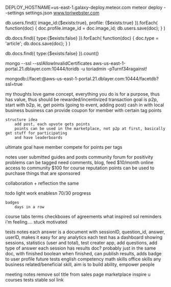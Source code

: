 DEPLOY_HOSTNAME=us-east-1.galaxy-deploy.meteor.com meteor deploy --settings settings.json www.toriwebster.com


<!--image-->
db.users.find({ image_id:{$exists:true}, profile: {$exists:true} }).forEach(
    function(doc) {
        doc.profile.image_id = doc.image_id;
        db.users.save(doc);
    }
)


db.docs.find({ type:{$exists:false} }).forEach(
    function(doc) {
        doc.type = 'article';
        db.docs.save(doc);
    }
)


db.docs.find({ type:{$exists:false} }).count()


mongo --ssl --sslAllowInvalidCertificates aws-us-east-1-portal.21.dblayer.com:10444/toridb -u toriadmin -pTurnf34ragainst!


mongodb://facet:<password>@aws-us-east-1-portal.21.dblayer.com:10444/facetdb?ssl=true


    
my thoughts
    love game concept, everything you do is for a purpose, thus has value, thus should be rewarded/incentivized
    transaction goal is p2p, start with b2p, ie, get points (going to event, adding post) cash in with local business
    business can provide coupon for member with certain tag points
    
    structure idea
        add post, each upvote gets points
        points can be used in the marketplace, not p2p at first, basically get stuff for participating
        and have leaderboards
        
        
ultimate goal
    have member compete for points per tags
    
    
notes
    user submitted guides and posts
    community forum for positivity
    problems can be tagged
    need comments, blog, feed
    $10/month online access to community
    $100 for course
    reputation points can be used to purchase things that are sponsored
    
    
    
collaboration + reflection the same


todo
    light work enablesn
    70/30 progress
        
    badges
        days in a row
        
        
        
course
    tabs
        terms
            checkboxes of agreements
        what inspired sol
    reminders
        i'm feeling....
            stuck
            motivated
            


tests notes
    each answer is a document with sessionID, question_id, answer, userID, makes it easy for any analytics
    each test has a dashboard showing sessions, statistics (user and total), 
    test creater app, add questions, add type of answer
    each session has results doc? probably just in the same doc, with finished boolean
    when finished, can publish results, adds badge to user profile
    future tests
        english competency
        math skills
        office skills
        any business related/beneficial skill, aim is to build ability, empower people
        
        
meeting notes
    remove sol title from sales page
    marketplace
    inspire u
        courses
        tests
    stable sol link